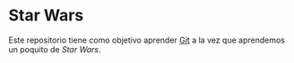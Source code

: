 # Star Wars


Este repositorio tiene como objetivo aprender [Git](https://git-scm.com)
a la vez que aprendemos un poquito de *Star Wars*.
